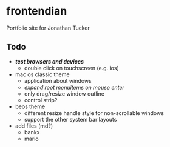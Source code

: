 # frontendian

Portfolio site for Jonathan Tucker

## Todo

- ***test browsers and devices***
  - double click on touchscreen (e.g. ios)
- mac os classic theme
  - application about windows
  - *expand root menuitems on mouse enter*
  - only drag/resize window outline
  - control strip?
- beos theme
  - different resize handle style for non-scrollable windows
  - support the other system bar layouts
- add files (md?)
  - bankx
  - mario
